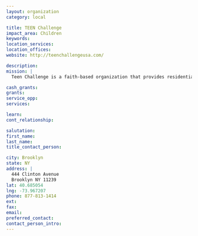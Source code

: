 ```yaml
---
layout: organization
category: local

title: TEEN Challenge
impact_area: Children
keywords: 
location_services: 
location_offices: 
website: http://teenchallengeusa.com/

description: 
mission: |
  Teen Challenge is a faith-based organization that provides residential treatment of drug and alcohol addiction for men and women. Teen Challenge provides 12-month residential programs in the Clinton Hill neighborhood of Brooklyn. Daily activities include classes in a faith-based curriculum, one-to-pne counseling sessions and group counseling. We also have an after school program for children grades 1-7. The goal of the After School program is to provide homework assistance, computer training and mentoring with lots of love so we can reach kids before they fall into the traps of addiction. In addition we provide crisis counseling, drug prevention seminars, and sexual abuse seminars. 

cash_grants: 
grants: 
service_opp: 
services: 

learn: 
cont_relationship: 

salutation: 
first_name: 
last_name: 
title_contact_person: 

city: Brooklyn
state: NY
address: |
  444 Clinton Avenue    
  Brooklyn NY 11239
lat: 40.685054
lng: -73.967207
phone: 877-813-1414
ext: 
fax: 
email: 
preferred_contact: 
contact_person_intro: 
---
```


